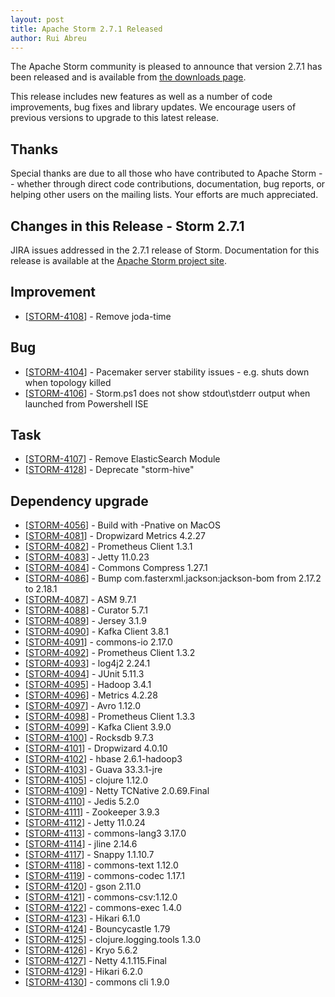 ```yaml
---
layout: post
title: Apache Storm 2.7.1 Released
author: Rui Abreu
---
```


The Apache Storm community is pleased to announce that version 2.7.1 has been
released and is available from [the downloads page](/downloads.html).

This release includes new features as well as a number of code improvements, bug fixes and library updates.
We encourage users of previous versions to upgrade to this latest release.

Thanks
------
Special thanks are due to all those who have contributed to Apache Storm -- whether
through direct code contributions, documentation, bug reports, or helping other
users on the mailing lists. Your efforts are much appreciated.


Changes in this Release - Storm 2.7.1
---------
<p>JIRA issues addressed in the 2.7.1 release of Storm. Documentation for this release is available at the <a href="https://storm.apache.org/">Apache Storm project site</a>.</p>

<h2>Improvement</h2>
<ul><li>[<a href="https://issues.apache.org/jira/browse/STORM-4108">STORM-4108</a>] - Remove joda-time </li>
</ul>

<h2>Bug</h2>
<ul><li>[<a href="https://issues.apache.org/jira/browse/STORM-4104">STORM-4104</a>] - Pacemaker server stability issues - e.g. shuts down when topology killed</li>
    <li>[<a href="https://issues.apache.org/jira/browse/STORM-4106">STORM-4106</a>] - Storm.ps1 does not show stdout\stderr output when launched from Powershell ISE</li>
</ul>

<h2>Task</h2>
<ul><li>[<a href="https://issues.apache.org/jira/browse/STORM-4107">STORM-4107</a>] - Remove ElasticSearch Module</li>
	<li>[<a href="https://issues.apache.org/jira/browse/STORM-4128">STORM-4128</a>] - Deprecate "storm-hive"</li>
</ul>

<h2>Dependency upgrade</h2>
<ul><li>[<a href="https://issues.apache.org/jira/browse/STORM-4056">STORM-4056</a>] - Build with -Pnative on MacOS</li>
	<li>[<a href="https://issues.apache.org/jira/browse/STORM-4081">STORM-4081</a>] - Dropwizard Metrics 4.2.27</li>
	<li>[<a href="https://issues.apache.org/jira/browse/STORM-4082">STORM-4082</a>] - Prometheus Client 1.3.1</li>
	<li>[<a href="https://issues.apache.org/jira/browse/STORM-4083">STORM-4083</a>] - Jetty 11.0.23</li>
	<li>[<a href="https://issues.apache.org/jira/browse/STORM-4084">STORM-4084</a>] - Commons Compress 1.27.1</li>
	<li>[<a href="https://issues.apache.org/jira/browse/STORM-4086">STORM-4086</a>] - Bump com.fasterxml.jackson:jackson-bom from 2.17.2 to 2.18.1</li>
	<li>[<a href="https://issues.apache.org/jira/browse/STORM-4087">STORM-4087</a>] - ASM 9.7.1</li>
	<li>[<a href="https://issues.apache.org/jira/browse/STORM-4088">STORM-4088</a>] - Curator 5.7.1</li>
	<li>[<a href="https://issues.apache.org/jira/browse/STORM-4089">STORM-4089</a>] - Jersey 3.1.9</li>
	<li>[<a href="https://issues.apache.org/jira/browse/STORM-4090">STORM-4090</a>] - Kafka Client 3.8.1</li>
	<li>[<a href="https://issues.apache.org/jira/browse/STORM-4091">STORM-4091</a>] - commons-io 2.17.0</li>
	<li>[<a href="https://issues.apache.org/jira/browse/STORM-4092">STORM-4092</a>] - Prometheus Client 1.3.2</li>
	<li>[<a href="https://issues.apache.org/jira/browse/STORM-4093">STORM-4093</a>] - log4j2 2.24.1</li>
	<li>[<a href="https://issues.apache.org/jira/browse/STORM-4094">STORM-4094</a>] - JUnit 5.11.3</li>
	<li>[<a href="https://issues.apache.org/jira/browse/STORM-4095">STORM-4095</a>] - Hadoop 3.4.1</li>
	<li>[<a href="https://issues.apache.org/jira/browse/STORM-4096">STORM-4096</a>] - Metrics 4.2.28</li>
	<li>[<a href="https://issues.apache.org/jira/browse/STORM-4097">STORM-4097</a>] - Avro 1.12.0</li>
	<li>[<a href="https://issues.apache.org/jira/browse/STORM-4098">STORM-4098</a>] - Prometheus Client 1.3.3</li>
	<li>[<a href="https://issues.apache.org/jira/browse/STORM-4099">STORM-4099</a>] - Kafka Client 3.9.0</li>
	<li>[<a href="https://issues.apache.org/jira/browse/STORM-4100">STORM-4100</a>] - Rocksdb 9.7.3</li>
	<li>[<a href="https://issues.apache.org/jira/browse/STORM-4101">STORM-4101</a>] - Dropwizard 4.0.10</li>
	<li>[<a href="https://issues.apache.org/jira/browse/STORM-4102">STORM-4102</a>] - hbase 2.6.1-hadoop3</li>
	<li>[<a href="https://issues.apache.org/jira/browse/STORM-4103">STORM-4103</a>] - Guava 33.3.1-jre</li>
	<li>[<a href="https://issues.apache.org/jira/browse/STORM-4105">STORM-4105</a>] - clojure 1.12.0</li>
	<li>[<a href="https://issues.apache.org/jira/browse/STORM-4109">STORM-4109</a>] - Netty TCNative 2.0.69.Final</li>
	<li>[<a href="https://issues.apache.org/jira/browse/STORM-4110">STORM-4110</a>] - Jedis 5.2.0</li>
	<li>[<a href="https://issues.apache.org/jira/browse/STORM-4111">STORM-4111</a>] - Zookeeper 3.9.3</li>
	<li>[<a href="https://issues.apache.org/jira/browse/STORM-4112">STORM-4112</a>] - Jetty 11.0.24</li>
	<li>[<a href="https://issues.apache.org/jira/browse/STORM-4113">STORM-4113</a>] - commons-lang3 3.17.0</li>
	<li>[<a href="https://issues.apache.org/jira/browse/STORM-4114">STORM-4114</a>] - jline 2.14.6</li>
	<li>[<a href="https://issues.apache.org/jira/browse/STORM-4117">STORM-4117</a>] - Snappy 1.1.10.7</li>
	<li>[<a href="https://issues.apache.org/jira/browse/STORM-4118">STORM-4118</a>] - commons-text 1.12.0</li>
	<li>[<a href="https://issues.apache.org/jira/browse/STORM-4119">STORM-4119</a>] - commons-codec 1.17.1</li>
	<li>[<a href="https://issues.apache.org/jira/browse/STORM-4120">STORM-4120</a>] - gson 2.11.0</li>
	<li>[<a href="https://issues.apache.org/jira/browse/STORM-4121">STORM-4121</a>] - commons-csv:1.12.0</li>
	<li>[<a href="https://issues.apache.org/jira/browse/STORM-4122">STORM-4122</a>] - commons-exec 1.4.0</li>
	<li>[<a href="https://issues.apache.org/jira/browse/STORM-4123">STORM-4123</a>] - Hikari 6.1.0</li>
	<li>[<a href="https://issues.apache.org/jira/browse/STORM-4124">STORM-4124</a>] - Bouncycastle 1.79</li>
	<li>[<a href="https://issues.apache.org/jira/browse/STORM-4125">STORM-4125</a>] - clojure.logging.tools 1.3.0</li>
	<li>[<a href="https://issues.apache.org/jira/browse/STORM-4126">STORM-4126</a>] - Kryo 5.6.2</li>
	<li>[<a href="https://issues.apache.org/jira/browse/STORM-4127">STORM-4127</a>] - Netty 4.1.115.Final </li>
	<li>[<a href="https://issues.apache.org/jira/browse/STORM-4129">STORM-4129</a>] - Hikari 6.2.0</li>
	<li>[<a href="https://issues.apache.org/jira/browse/STORM-4130">STORM-4130</a>] - commons cli 1.9.0</li>
</ul>   
